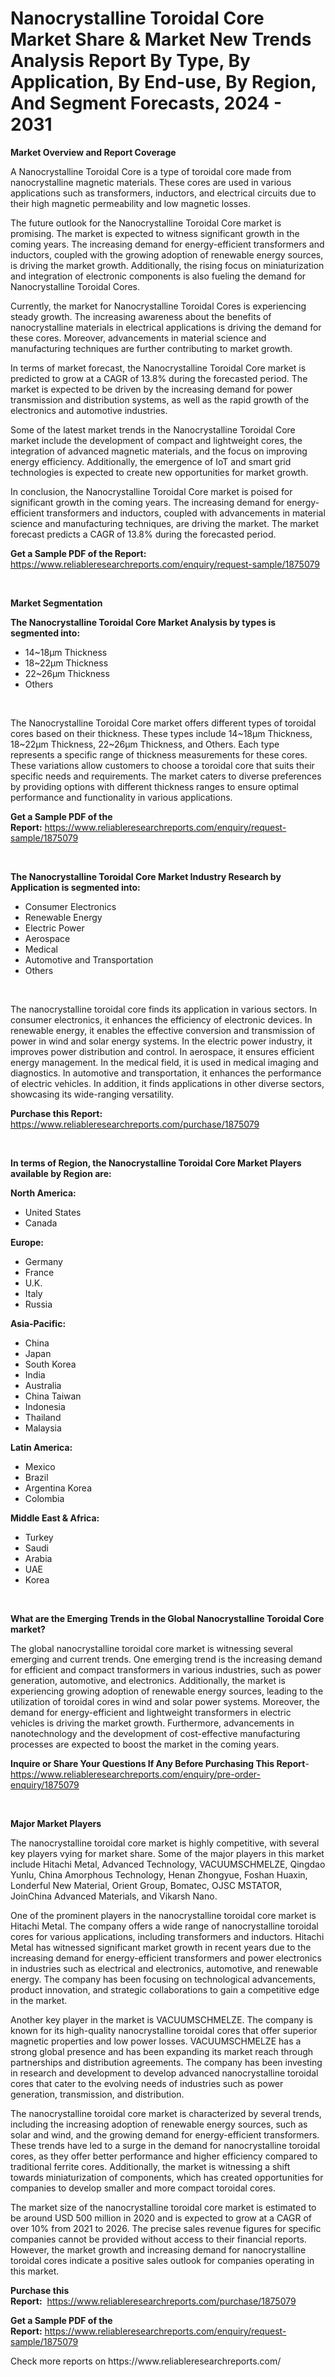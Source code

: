 <p><h1>Nanocrystalline Toroidal Core Market Share & Market New Trends Analysis Report By Type, By Application, By End-use, By Region, And Segment Forecasts, 2024 - 2031</h1></p><p><strong>Market Overview and Report Coverage</strong></p>
<p><p>A Nanocrystalline Toroidal Core is a type of toroidal core made from nanocrystalline magnetic materials. These cores are used in various applications such as transformers, inductors, and electrical circuits due to their high magnetic permeability and low magnetic losses.</p><p>The future outlook for the Nanocrystalline Toroidal Core market is promising. The market is expected to witness significant growth in the coming years. The increasing demand for energy-efficient transformers and inductors, coupled with the growing adoption of renewable energy sources, is driving the market growth. Additionally, the rising focus on miniaturization and integration of electronic components is also fueling the demand for Nanocrystalline Toroidal Cores.</p><p>Currently, the market for Nanocrystalline Toroidal Cores is experiencing steady growth. The increasing awareness about the benefits of nanocrystalline materials in electrical applications is driving the demand for these cores. Moreover, advancements in material science and manufacturing techniques are further contributing to market growth.</p><p>In terms of market forecast, the Nanocrystalline Toroidal Core market is predicted to grow at a CAGR of 13.8% during the forecasted period. The market is expected to be driven by the increasing demand for power transmission and distribution systems, as well as the rapid growth of the electronics and automotive industries.</p><p>Some of the latest market trends in the Nanocrystalline Toroidal Core market include the development of compact and lightweight cores, the integration of advanced magnetic materials, and the focus on improving energy efficiency. Additionally, the emergence of IoT and smart grid technologies is expected to create new opportunities for market growth.</p><p>In conclusion, the Nanocrystalline Toroidal Core market is poised for significant growth in the coming years. The increasing demand for energy-efficient transformers and inductors, coupled with advancements in material science and manufacturing techniques, are driving the market. The market forecast predicts a CAGR of 13.8% during the forecasted period.</p></p>
<p><strong>Get a Sample PDF of the Report:</strong> <a href="https://www.reliableresearchreports.com/enquiry/request-sample/1875079">https://www.reliableresearchreports.com/enquiry/request-sample/1875079</a></p>
<p>&nbsp;</p>
<p><strong>Market Segmentation</strong></p>
<p><strong>The Nanocrystalline Toroidal Core Market Analysis by types is segmented into:</strong></p>
<p><ul><li>14~18μm Thickness</li><li>18~22μm Thickness</li><li>22~26μm Thickness</li><li>Others</li></ul></p>
<p>&nbsp;</p>
<p><p>The Nanocrystalline Toroidal Core market offers different types of toroidal cores based on their thickness. These types include 14~18μm Thickness, 18~22μm Thickness, 22~26μm Thickness, and Others. Each type represents a specific range of thickness measurements for these cores. These variations allow customers to choose a toroidal core that suits their specific needs and requirements. The market caters to diverse preferences by providing options with different thickness ranges to ensure optimal performance and functionality in various applications.</p></p>
<p><strong>Get a Sample PDF of the Report:</strong>&nbsp;<a href="https://www.reliableresearchreports.com/enquiry/request-sample/1875079">https://www.reliableresearchreports.com/enquiry/request-sample/1875079</a></p>
<p>&nbsp;</p>
<p><strong>The Nanocrystalline Toroidal Core Market Industry Research by Application is segmented into:</strong></p>
<p><ul><li>Consumer Electronics</li><li>Renewable Energy</li><li>Electric Power</li><li>Aerospace</li><li>Medical</li><li>Automotive and Transportation</li><li>Others</li></ul></p>
<p>&nbsp;</p>
<p><p>The nanocrystalline toroidal core finds its application in various sectors. In consumer electronics, it enhances the efficiency of electronic devices. In renewable energy, it enables the effective conversion and transmission of power in wind and solar energy systems. In the electric power industry, it improves power distribution and control. In aerospace, it ensures efficient energy management. In the medical field, it is used in medical imaging and diagnostics. In automotive and transportation, it enhances the performance of electric vehicles. In addition, it finds applications in other diverse sectors, showcasing its wide-ranging versatility.</p></p>
<p><strong>Purchase this Report:</strong>&nbsp; <a href="https://www.reliableresearchreports.com/purchase/1875079">https://www.reliableresearchreports.com/purchase/1875079</a></p>
<p>&nbsp;</p>
<p><strong>In terms of Region, the Nanocrystalline Toroidal Core Market Players available by Region are:</strong></p>
<p>
    <p> <strong> North America: </strong>
        <ul>
            <li>United States</li>
            <li>Canada</li>
        </ul>
        </p> 
    <p> <strong> Europe: </strong>
        <ul>
            <li>Germany</li>
            <li>France</li>
            <li>U.K.</li>
            <li>Italy</li>
            <li>Russia</li>
        </ul>
        </p> 
    <p> <strong> Asia-Pacific: </strong>
        <ul>
            <li>China</li>
            <li>Japan</li>
            <li>South Korea</li>
            <li>India</li>
            <li>Australia</li>
            <li>China Taiwan</li>
            <li>Indonesia</li>
            <li>Thailand</li>
            <li>Malaysia</li>
        </ul>
        </p> 
    <p> <strong> Latin America: </strong>
        <ul>
            <li>Mexico</li>
            <li>Brazil</li>
            <li>Argentina Korea</li>
            <li>Colombia</li>
        </ul>
        </p> 
    <p> <strong> Middle East & Africa: </strong>
        <ul>
            <li>Turkey</li>
            <li>Saudi</li>
            <li>Arabia</li>
            <li>UAE</li>
            <li>Korea</li>
        </ul>
    </p>
    </p>
<p>&nbsp;</p>
<p><strong>What are the Emerging Trends in the Global Nanocrystalline Toroidal Core market?</strong></p>
<p><p>The global nanocrystalline toroidal core market is witnessing several emerging and current trends. One emerging trend is the increasing demand for efficient and compact transformers in various industries, such as power generation, automotive, and electronics. Additionally, the market is experiencing growing adoption of renewable energy sources, leading to the utilization of toroidal cores in wind and solar power systems. Moreover, the demand for energy-efficient and lightweight transformers in electric vehicles is driving the market growth. Furthermore, advancements in nanotechnology and the development of cost-effective manufacturing processes are expected to boost the market in the coming years.</p></p>
<p><strong>Inquire or Share Your Questions If Any Before Purchasing This Report</strong>- <a href="https://www.reliableresearchreports.com/enquiry/pre-order-enquiry/1875079">https://www.reliableresearchreports.com/enquiry/pre-order-enquiry/1875079</a></p>
<p>&nbsp;</p>
<p><strong>Major Market Players</strong></p>
<p><p>The nanocrystalline toroidal core market is highly competitive, with several key players vying for market share. Some of the major players in this market include Hitachi Metal, Advanced Technology, VACUUMSCHMELZE, Qingdao Yunlu, China Amorphous Technology, Henan Zhongyue, Foshan Huaxin, Londerful New Material, Orient Group, Bomatec, OJSC MSTATOR, JoinChina Advanced Materials, and Vikarsh Nano.</p><p>One of the prominent players in the nanocrystalline toroidal core market is Hitachi Metal. The company offers a wide range of nanocrystalline toroidal cores for various applications, including transformers and inductors. Hitachi Metal has witnessed significant market growth in recent years due to the increasing demand for energy-efficient transformers and power electronics in industries such as electrical and electronics, automotive, and renewable energy. The company has been focusing on technological advancements, product innovation, and strategic collaborations to gain a competitive edge in the market.</p><p>Another key player in the market is VACUUMSCHMELZE. The company is known for its high-quality nanocrystalline toroidal cores that offer superior magnetic properties and low power losses. VACUUMSCHMELZE has a strong global presence and has been expanding its market reach through partnerships and distribution agreements. The company has been investing in research and development to develop advanced nanocrystalline toroidal cores that cater to the evolving needs of industries such as power generation, transmission, and distribution.</p><p>The nanocrystalline toroidal core market is characterized by several trends, including the increasing adoption of renewable energy sources, such as solar and wind, and the growing demand for energy-efficient transformers. These trends have led to a surge in the demand for nanocrystalline toroidal cores, as they offer better performance and higher efficiency compared to traditional ferrite cores. Additionally, the market is witnessing a shift towards miniaturization of components, which has created opportunities for companies to develop smaller and more compact toroidal cores.</p><p>The market size of the nanocrystalline toroidal core market is estimated to be around USD 500 million in 2020 and is expected to grow at a CAGR of over 10% from 2021 to 2026. The precise sales revenue figures for specific companies cannot be provided without access to their financial reports. However, the market growth and increasing demand for nanocrystalline toroidal cores indicate a positive sales outlook for companies operating in this market.</p></p>
<p><strong>Purchase this Report:</strong>&nbsp;&nbsp;<a href="https://www.reliableresearchreports.com/purchase/1875079">https://www.reliableresearchreports.com/purchase/1875079</a></p>
<p></p>
<p><strong>Get a Sample PDF of the Report:</strong>&nbsp;<a href="https://www.reliableresearchreports.com/enquiry/request-sample/1875079">https://www.reliableresearchreports.com/enquiry/request-sample/1875079</a></p>
<p>Check more reports on https://www.reliableresearchreports.com/</p>